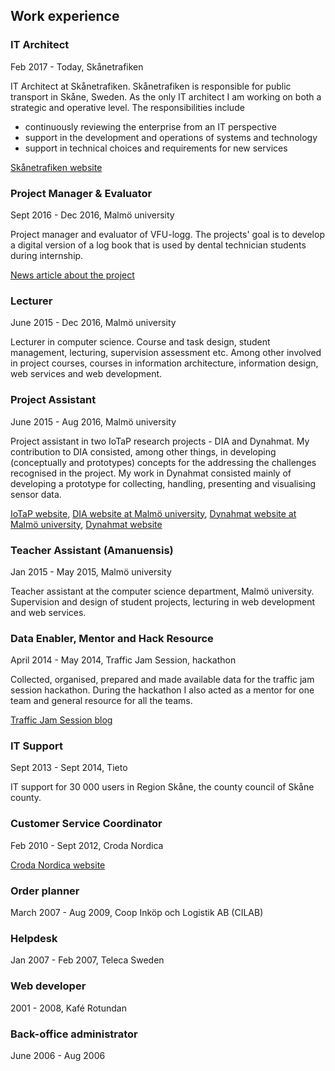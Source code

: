 ## Work experience

### IT Architect
Feb 2017 - Today, Skånetrafiken

IT Architect at Skånetrafiken. Skånetrafiken is responsible for public transport in Skåne, Sweden. As the only IT architect I am working on both a strategic and operative level. The responsibilities include

*   continuously reviewing the enterprise from an IT perspective
*   support in the development and operations of systems and technology
*   support in technical choices and requirements for new services

[Skånetrafiken website](https://www.skanetrafiken.se)

### Project Manager & Evaluator
Sept 2016 - Dec 2016, Malmö university

Project manager and evaluator of VFU-logg. The projects' goal is to develop a digital version of a log book that is used by dental technician students during internship.

[News article about the project](https://www.mah.se/medarbetare/Medarbetarnyheter/Medarbetarnyheter-2016/Pilot-med-digital-loggbok-for-VFU/)

### Lecturer
June 2015 - Dec 2016, Malmö university

Lecturer in computer science. Course and task design, student management, lecturing, supervision assessment etc. Among other involved in project courses, courses in information architecture, information design, web services and web development.

### Project Assistant
June 2015 - Aug 2016, Malmö university

Project assistant in two IoTaP research projects - DIA and Dynahmat. My contribution to DIA consisted, among other things, in developing (conceptually and prototypes) concepts for the addressing the challenges recognised in the project. My work in Dynahmat consisted mainly of developing a prototype for collecting, handling, presenting and visualising sensor data.

[IoTaP website](http://iotap.mah.se), [DIA website at Malmö university](http://iotap.mah.se/projects/data-innovation-arena/), [Dynahmat website at Malmö university](http://iotap.mah.se/projects/dynahmat/), [Dynahmat website](http://dynahmat.com)

### Teacher Assistant (Amanuensis)
Jan 2015 - May 2015, Malmö university

Teacher assistant at the computer science department, Malmö university. Supervision and design of student projects, lecturing in web development and web services.

### Data Enabler, Mentor and Hack Resource
April 2014 - May 2014, Traffic Jam Session, hackathon

Collected, organised, prepared and made available data for the traffic jam session hackathon. During the hackathon I also acted as a mentor for one team and general resource for all the teams.

[Traffic Jam Session blog](https://blogg.mah.se/trafficjamsession/)

### IT Support
Sept 2013 - Sept 2014, Tieto

IT support for 30 000 users in Region Skåne, the county council of Skåne county.

### Customer Service Coordinator
Feb 2010 - Sept 2012, Croda Nordica

[Croda Nordica website](http://www.croda-nordica.se/)

### Order planner
March 2007 - Aug 2009, Coop Inköp och Logistik AB (CILAB)

### Helpdesk
Jan 2007 - Feb 2007, Teleca Sweden

### Web developer
2001 - 2008, Kafé Rotundan

### Back-office administrator
June 2006 - Aug 2006
